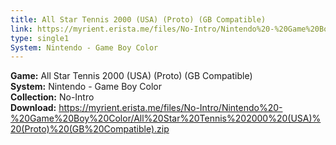 ```yaml
---
title: All Star Tennis 2000 (USA) (Proto) (GB Compatible)
link: https://myrient.erista.me/files/No-Intro/Nintendo%20-%20Game%20Boy%20Color/All%20Star%20Tennis%202000%20(USA)%20(Proto)%20(GB%20Compatible).zip
type: single1
System: Nintendo - Game Boy Color
---
```

<b>Game:</b> All Star Tennis 2000 (USA) (Proto) (GB Compatible)<br>
<b>System:</b> Nintendo - Game Boy Color<br>
<b>Collection:</b> No-Intro<br>
<b>Download:</b> https://myrient.erista.me/files/No-Intro/Nintendo%20-%20Game%20Boy%20Color/All%20Star%20Tennis%202000%20(USA)%20(Proto)%20(GB%20Compatible).zip